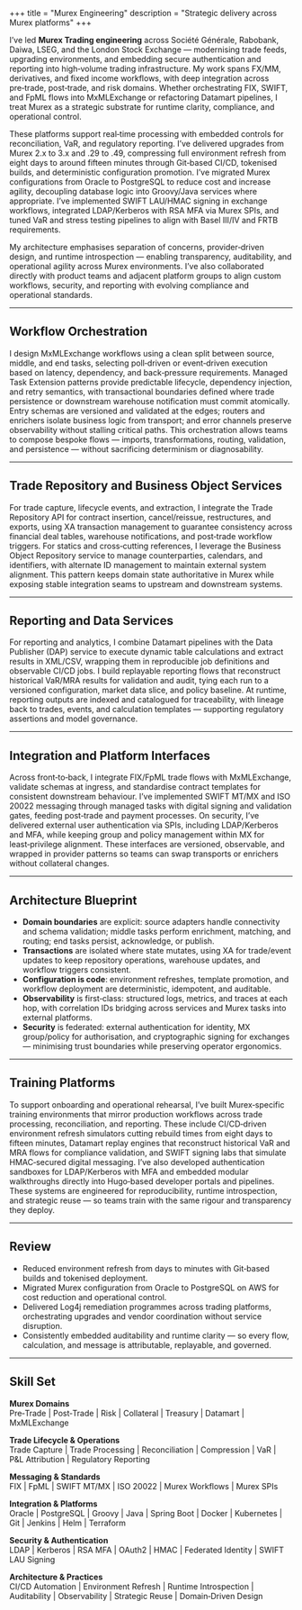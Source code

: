 +++
title = "Murex Engineering"
description = "Strategic delivery across Murex platforms"
+++

I’ve led **Murex Trading engineering** across Société Générale, Rabobank, Daiwa, LSEG, and the London Stock Exchange —
modernising trade feeds, upgrading environments, and embedding secure authentication and reporting into high‑volume
trading infrastructure. My work spans FX/MM, derivatives, and fixed income workflows, with deep integration across
pre‑trade, post‑trade, and risk domains. Whether orchestrating FIX, SWIFT, and FpML flows into MxMLExchange or
refactoring Datamart pipelines, I treat Murex as a strategic substrate for runtime clarity, compliance, and operational
control.

These platforms support real‑time processing with embedded controls for reconciliation, VaR, and regulatory reporting.
I’ve delivered upgrades from Murex 2.x to 3.x and .29 to .49, compressing full environment refresh from eight days to
around fifteen minutes through Git‑based CI/CD, tokenised builds, and deterministic configuration promotion. I’ve
migrated Murex configurations from Oracle to PostgreSQL to reduce cost and increase agility, decoupling database logic
into Groovy/Java services where appropriate. I’ve implemented SWIFT LAU/HMAC signing in exchange workflows, integrated
LDAP/Kerberos with RSA MFA via Murex SPIs, and tuned VaR and stress testing pipelines to align with Basel III/IV and
FRTB requirements.

My architecture emphasises separation of concerns, provider‑driven design, and runtime introspection — enabling
transparency, auditability, and operational agility across Murex environments. I’ve also collaborated directly with
product teams and adjacent platform groups to align custom workflows, security, and reporting with evolving compliance
and operational standards.

---

## Workflow Orchestration

I design MxMLExchange workflows using a clean split between source, middle, and end tasks, selecting poll‑driven or
event‑driven execution based on latency, dependency, and back‑pressure requirements. Managed Task Extension patterns
provide predictable lifecycle, dependency injection, and retry semantics, with transactional boundaries defined where
trade persistence or downstream warehouse notification must commit atomically. Entry schemas are versioned and validated
at the edges; routers and enrichers isolate business logic from transport; and error channels preserve observability
without stalling critical paths. This orchestration allows teams to compose bespoke flows — imports, transformations,
routing, validation, and persistence — without sacrificing determinism or diagnosability.

---

## Trade Repository and Business Object Services

For trade capture, lifecycle events, and extraction, I integrate the Trade Repository API for contract insertion,
cancel/reissue, restructures, and exports, using XA transaction management to guarantee consistency across financial
deal tables, warehouse notifications, and post‑trade workflow triggers. For statics and cross‑cutting references, I
leverage the Business Object Repository service to manage counterparties, calendars, and identifiers, with alternate ID
management to maintain external system alignment. This pattern keeps domain state authoritative in Murex while exposing
stable integration seams to upstream and downstream systems.

---

## Reporting and Data Services

For reporting and analytics, I combine Datamart pipelines with the Data Publisher (DAP) service to execute dynamic table
calculations and extract results in XML/CSV, wrapping them in reproducible job definitions and observable CI/CD jobs. I
build replayable reporting flows that reconstruct historical VaR/MRA results for validation and audit, tying each run to
a versioned configuration, market data slice, and policy baseline. At runtime, reporting outputs are indexed and
catalogued for traceability, with lineage back to trades, events, and calculation templates — supporting regulatory
assertions and model governance.

---

## Integration and Platform Interfaces

Across front‑to‑back, I integrate FIX/FpML trade flows with MxMLExchange, validate schemas at ingress, and standardise
contract templates for consistent downstream behaviour. I’ve implemented SWIFT MT/MX and ISO 20022 messaging through
managed tasks with digital signing and validation gates, feeding post‑trade and payment processes. On security, I’ve
delivered external user authentication via SPIs, including LDAP/Kerberos and MFA, while keeping group and policy
management within MX for least‑privilege alignment. These interfaces are versioned, observable, and wrapped in provider
patterns so teams can swap transports or enrichers without collateral changes.

---

## Architecture Blueprint

- **Domain boundaries** are explicit: source adapters handle connectivity and schema validation; middle tasks perform
  enrichment, matching, and routing; end tasks persist, acknowledge, or publish.
- **Transactions** are isolated where state mutates, using XA for trade/event updates to keep repository operations,
  warehouse updates, and workflow triggers consistent.
- **Configuration is code**: environment refreshes, template promotion, and workflow deployment are deterministic,
  idempotent, and auditable.
- **Observability** is first‑class: structured logs, metrics, and traces at each hop, with correlation IDs bridging
  across services and Murex tasks into external platforms.
- **Security** is federated: external authentication for identity, MX group/policy for authorisation, and cryptographic
  signing for exchanges — minimising trust boundaries while preserving operator ergonomics.

---

## Training Platforms

To support onboarding and operational rehearsal, I’ve built Murex‑specific training environments that mirror production
workflows across trade processing, reconciliation, and reporting. These include CI/CD‑driven environment refresh
simulators cutting rebuild times from eight days to fifteen minutes, Datamart replay engines that reconstruct historical
VaR and MRA flows for compliance validation, and SWIFT signing labs that simulate HMAC‑secured digital messaging. I’ve
also developed authentication sandboxes for LDAP/Kerberos with MFA and embedded modular walkthroughs directly into
Hugo‑based developer portals and pipelines. These systems are engineered for reproducibility, runtime introspection, and
strategic reuse — so teams train with the same rigour and transparency they deploy.

---

## Review

- Reduced environment refresh from days to minutes with Git‑based builds and tokenised deployment.
- Migrated Murex configuration from Oracle to PostgreSQL on AWS for cost reduction and operational control.
- Delivered Log4j remediation programmes across trading platforms, orchestrating upgrades and vendor coordination
  without service disruption.
- Consistently embedded auditability and runtime clarity — so every flow, calculation, and message is attributable,
  replayable, and governed.

---

## Skill Set

**Murex Domains**  
Pre‑Trade | Post‑Trade | Risk | Collateral | Treasury | Datamart | MxMLExchange

**Trade Lifecycle & Operations**  
Trade Capture | Trade Processing | Reconciliation | Compression | VaR | P&L Attribution | Regulatory Reporting

**Messaging & Standards**  
FIX | FpML | SWIFT MT/MX | ISO 20022 | Murex Workflows | Murex SPIs

**Integration & Platforms**  
Oracle | PostgreSQL | Groovy | Java | Spring Boot | Docker | Kubernetes | Git | Jenkins | Helm | Terraform

**Security & Authentication**  
LDAP | Kerberos | RSA MFA | OAuth2 | HMAC | Federated Identity | SWIFT LAU Signing

**Architecture & Practices**  
CI/CD Automation | Environment Refresh | Runtime Introspection | Auditability | Observability | Strategic Reuse |
Domain‑Driven Design  